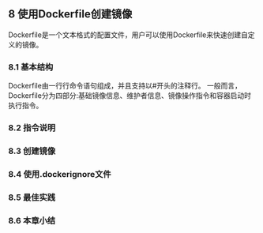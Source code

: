 ## 8 使用Dockerfile创建镜像
Dockerfile是一个文本格式的配置文件，用户可以使用Dockerfile来快速创建自定义的镜像。



### 8.1 基本结构
Dockerfile由一行行命令语句组成，并且支持以#开头的注释行。
一般而言，Dockerfile分为四部分:基础镜像信息、维护者信息、镜像操作指令和容器启动时执行指令。



### 8.2 指令说明





### 8.3 创建镜像





### 8.4 使用.dockerignore文件
### 8.5 最佳实践
### 8.6 本章小结
